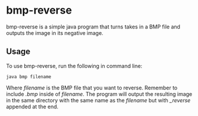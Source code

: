 # bmp-reverse
bmp-reverse is a simple java program that turns takes in a BMP file and outputs the image in its negative image. 

## Usage
To use bmp-reverse, run the following in command line:
```
java bmp filename
```
Where *filename* is the BMP file that you want to reverse. 
Remember to include *.bmp* inside of *filename*.
The program will output the resulting image in the same directory with the same name as the *filename* but with *_reverse* appended at the end.

